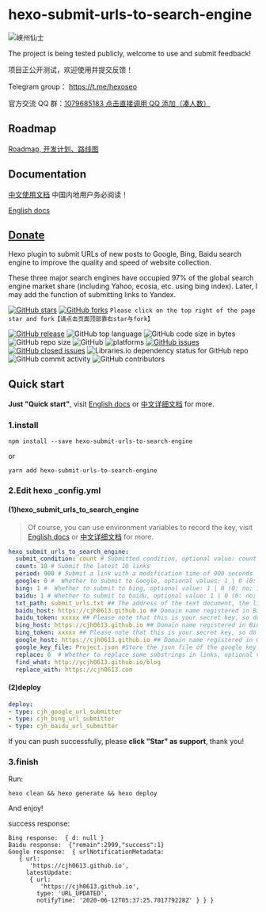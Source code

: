 
# hexo-submit-urls-to-search-engine
![峡州仙士](https://cdn.jsdelivr.net/gh/cjh0613/blog/images/icons/CJHicon.jpg)


The project is being tested publicly, welcome to use and submit feedback! 

项目正公开测试，欢迎使用并提交反馈！

Telegram group： https://t.me/hexoseo

官方交流 QQ 群：[1079685183 点击直接调用 QQ 添加（凑人数）](https://qm.qq.com/cgi-bin/qm/qr?k=POn3F_D9aGvz3sBLO-qwUkaQT7kWzwkC&jump_from=webapi)

## Roadmap
[Roadmap, 开发计划、路线图](https://github.com/cjh0613/hexo-submit-urls-to-search-engine/projects/1) 

## Documentation
[中文使用文档](https://cjh0613.com/20200603HexoSubmitUrlsToSearchEngine.html) 中国内地用户务必阅读！

[English docs](https://en.cjh0613.com/20200603HexoSubmitUrlsToSearchEngine.html)

## [Donate](https://www.cjh0613.com) 

Hexo plugin to submit URLs of new posts to Google, Bing, Baidu search engine to improve the quality and speed of website collection.

These three major search engines have occupied 97% of the global search engine market share (including Yahoo, ecosia, etc. using bing index). Later, I may add the function of submitting links to Yandex.

[![GitHub stars](https://img.shields.io/github/stars/cjh0613/hexo-submit-urls-to-search-engine.svg?style=social)](https://github.com/cjh0613/hexo-submit-urls-to-search-engine/stargazers)     [![GitHub forks](https://img.shields.io/github/forks/cjh0613/hexo-submit-urls-to-search-engine.svg?style=social)](https://github.com/cjh0613/hexo-submit-urls-to-search-engine/network/members)  `Please click on the top right of the page star and fork【请点击页面顶部靠右star与fork】`


[![GitHub release](https://img.shields.io/github/release/cjh0613/hexo-submit-urls-to-search-engine.svg?label=%E7%89%88%E6%9C%AC)](https://github.com/cjh0613/hexo-submit-urls-to-search-engine/releases/tag/)   ![GitHub top language](https://img.shields.io/github/languages/top/cjh0613/hexo-submit-urls-to-search-engine.svg)  ![GitHub code size in bytes](https://img.shields.io/github/languages/code-size/cjh0613/hexo-submit-urls-to-search-engine.svg)  ![GitHub repo size](https://img.shields.io/github/repo-size/cjh0613/hexo-submit-urls-to-search-engine.svg) ![GitHub](https://img.shields.io/github/license/cjh0613/hexo-submit-urls-to-search-engine.svg) ![platforms](https://img.shields.io/badge/platform-win32%20%7C%20win64%20%7C%20linux%20%7C%20osx-brightgreen.svg)     [![GitHub issues](https://img.shields.io/github/issues/cjh0613/hexo-submit-urls-to-search-engine.svg)](https://github.com/cjh0613/hexo-submit-urls-to-search-engine/issues)  [![GitHub closed issues](https://img.shields.io/github/issues-closed/cjh0613/hexo-submit-urls-to-search-engine.svg)](https://github.com/cjh0613/hexo-submit-urls-to-search-engine/issues?q=is%3Aissue+is%3Aclosed) ![Libraries.io dependency status for GitHub repo](https://img.shields.io/librariesio/github/cjh0613/hexo-submit-urls-to-search-engine.svg)   ![GitHub commit activity](https://img.shields.io/github/commit-activity/m/cjh0613/hexo-submit-urls-to-search-engine.svg)  ![GitHub contributors](https://img.shields.io/github/contributors/cjh0613/hexo-submit-urls-to-search-engine.svg)
## Quick start
**Just "Quick start"**, visit [English docs](https://en.cjh0613.com/20200603HexoSubmitUrlsToSearchEngine.html) or [中文详细文档](https://cjh0613.com/20200603HexoSubmitUrlsToSearchEngine.html)  for more.

### 1.install
```
npm install --save hexo-submit-urls-to-search-engine
```

or

```
yarn add hexo-submit-urls-to-search-engine
```

### 2.Edit hexo _config.yml
#### (1)hexo_submit_urls_to_search_engine

> Of course, you can use environment variables to record the key, visit [English docs](https://en.cjh0613.com/20200603HexoSubmitUrlsToSearchEngine.html) or [中文详细文档](https://cjh0613.com/20200603HexoSubmitUrlsToSearchEngine.html)  for more.
 
```yaml
hexo_submit_urls_to_search_engine:
  submit_condition: count # Submitted condition, optional value: count | period, Now only supports count
  count: 10 # Submit the latest 10 links
  period: 900 # Submit a link with a modification time of 900 seconds
  google: 0 #  Whether to submit to Google, optional values: 1 | 0 (0: No; 1: Yes)
  bing: 1 #  Whether to submit to bing, optional value: 1 | 0 (0: no; 1: yes)
  baidu: 1 # Whether to submit to baidu, optional value: 1 | 0 (0: no; 1: yes)
  txt_path: submit_urls.txt ## The address of the text document, the link to be pushed will be saved in this text document
  baidu_host: https://cjh0613.github.io ## Domain name registered in Baidu webmaster platform
  baidu_token: xxxxx ## Please note that this is your secret key, so do not publish the website source code in the public repository!
  bing_host: https://cjh0613.github.io ## Domain name registered in Bing webmaster platform
  bing_token: xxxxx ## Please note that this is your secret key, so do not publish the website source code in the public repository!
  google_host: https://cjh0613.github.io ## Domain name registered in Google webmaster platform
  google_key_file: Project.json #Store the json file of the google key in the root directory of the website (same location as the hexo _config.yml file), please do not publish the source code of the website in the public warehouse!
  replace: 0  # Whether to replace some substrings in links, optional value: 1 | 0 (0: no; 1: yes)
  find_what: http://ycjh0613.github.io/blog
  replace_with: https://cjh0613.com
```

#### (2)deploy
```yaml
deploy:
- type: cjh_google_url_submitter
- type: cjh_bing_url_submitter
- type: cjh_baidu_url_submitter
```

If you can push successfully, please **click "Star" as support**, thank you!

### 3.finish
Run:
```
hexo clean && hexo generate && hexo deploy
```
And enjoy!

success response:
```
Bing response:  { d: null }
Baidu response:  {"remain":2999,"success":1}
Google response:  { urlNotificationMetadata:
   { url:
      'https://cjh0613.github.io',
     latestUpdate:
      { url:
         'https://cjh0613.github.io',
        type: 'URL_UPDATED',
        notifyTime: '2020-06-12T05:37:25.701779228Z' } } }
```
